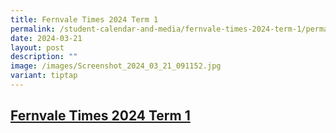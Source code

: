 ```yaml
---
title: Fernvale Times 2024 Term 1
permalink: /student-calendar-and-media/fernvale-times-2024-term-1/permalink/
date: 2024-03-21
layout: post
description: ""
image: /images/Screenshot_2024_03_21_091152.jpg
variant: tiptap
---
```

<h2><a href="/files/FernvaleTimes_Term1_new.pdf" rel="noopener noreferrer nofollow" target="_blank">Fernvale Times 2024 Term 1</a></h2>
<p></p>
